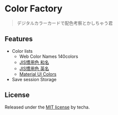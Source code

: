 Color Factory
======================
> デジタルカラーカードで配色考察とかしちゃう君

## Features
* Color lists
    * Web Color Names 140colors
    * [JIS慣用色 和名](http://www.color-sample.com/popular/jiscolor/ja/)
    * [JIS慣用色 英名](http://www.color-sample.com/popular/jiscolor/en/)
    * [Material UI Colors](https://material.io/guidelines/style/color.html#color-color-palette)
* Save session Storage

## License
Released under the [MIT license](LICENSE.txt) by techa.
